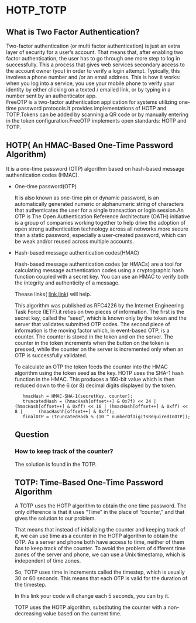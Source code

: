 # HOTP_TOTP
## What is Two Factor Authentication?
Two-factor authentication (or multi factor authentication) is just an extra layer of security for a user’s account. That means that, after enabling two factor authentication, the user has to go through one more step to log in successfully. This a process that gives web services secondary access to the account owner (you) in order to verify a login attempt. Typically, this involves a phone number and /or an email address. This is how it works: when you log into a service, you use your mobile phone to verify your identity by either clicking on a texted / emailed link, or by typing in a number sent by an authenticator app.  
FreeOTP is a two-factor authentication application for systems utilizing one-time password protocols.It provides implementations of HOTP and TOTP.Tokens can be added by scanning a QR code or by manually entering in the token configuration.FreeOTP implements open standards: HOTP and TOTP.
## HOTP( An HMAC-Based One-Time Password Algorithm)
It is a one-time password (OTP) algorithm based on hash-based message authentication codes (HMAC).

- One-time password(OTP)
 
  It is also known as one-time pin or dynamic password, is an automatically generated numeric or alphanumeric string of characters that authenticates the user for a single transaction or login session.An OTP is The Open Authentication Reference Architecture (OATH) initiative is a group of companies working together to help drive the adoption of open strong authentication technology across all networks.more secure than a static password, especially a user-created password, which can be weak and/or reused across multiple accounts.

- Hash-based message authentication codes(HMAC)

  Hash-based message authentication codes (or HMACs) are a tool for calculating message authentication codes using a cryptographic hash function coupled with a secret key. You can use an HMAC to verify both the integrity and authenticity of a message.
  
  Thease links( [link](https://cryptography.io/en/latest/hazmat/primitives/mac/hmac/),[link](https://asecuritysite.com/encryption/hotp)) will help.
  
  This algorithm was published as RFC4226 by the Internet Engineering Task Force (IETF).it relies on two pieces of information. The first is the secret key, called the "seed", which is known only by the token and the server that validates submitted OTP codes. The second piece of information is the moving factor which, in event-based OTP, is a counter. The counter is stored in the token and on the server. The counter in the token increments when the button on the token is pressed, while the counter on the server is incremented only when an OTP is successfully validated.
  
  To calculate an OTP the token feeds the counter into the HMAC algorithm using the token seed as the key. HOTP uses the SHA-1 hash function in the HMAC. This produces a 160-bit value which is then reduced down to the 6 (or 8) decimal digits displayed by the token.
  
  ```
     hmacHash = HMAC-SHA-1(secretKey, counter);
     truncatedHash = (hmacHash[offset++] & 0x7f) << 24 | (hmacHash[offset++] & 0xff) << 16 | (hmacHash[offset++] & 0xff) << 8 |      (hmacHashh[offset++] & 0xff);
     finalOTP = (truncatedHash % (10 ^ numberOfDigitsRequiredInOTP));
  ```
  ## Question
  ### How to keep track of the counter?
  The solution is found in the TOTP.
  
  ## TOTP: Time-Based One-Time Password Algorithm
  A TOTP uses the HOTP algorithm to obtain the one time password. The only difference is that it uses “Time” in the place of “counter,” and that gives the solution to our problem.
  
  That means that instead of initializing the counter and keeping track of it, we can use time as a counter in the HOTP algorithm to obtain the OTP. As a server and phone both have access to time, neither of them has to keep track of the counter. To avoid the problem of different time zones of the server and phone, we can use a Unix timestamp, which is independent of time zones.

  So, TOTP uses time in increments called the timestep, which is usually 30 or 60 seconds. This means that each OTP is valid for the duration of the timestep.

  In this link your code will change each 5 seconds, you can try it.

  TOTP uses the HOTP algorithm, substituting the counter with a non-decreasing value based on the current time.
